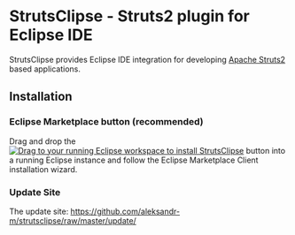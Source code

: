 # StrutsClipse - Struts2 plugin for Eclipse IDE

StrutsClipse provides Eclipse IDE integration for developing <a href="http://struts.apache.org/" target="_blank">Apache Struts2</a> based applications.

## Installation

### Eclipse Marketplace button (recommended)

Drag and drop the <a href="http://marketplace.eclipse.org/marketplace-client-intro?mpc_install=2502030" class="drag" title="Drag to your running Eclipse workspace to install StrutsClipse"><img src="https://marketplace.eclipse.org/sites/all/themes/solstice/_themes/solstice_marketplace/public/images/btn-install.png" alt="Drag to your running Eclipse workspace to install StrutsClipse" /></a> button into a running Eclipse instance and follow the Eclipse Marketplace Client installation wizard.

### Update Site

The update site: https://github.com/aleksandr-m/strutsclipse/raw/master/update/
